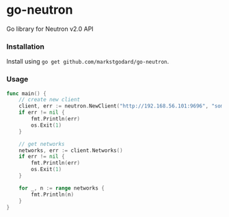 # go-neutron

Go library for Neutron v2.0 API

### Installation

Install using `go get github.com/markstgodard/go-neutron`.


### Usage

```go
func main() {
	// create new client
	client, err := neutron.NewClient("http://192.168.56.101:9696", "some-keystone-token")
	if err != nil {
		fmt.Println(err)
		os.Exit(1)
	}

	// get networks
	networks, err := client.Networks()
	if err != nil {
		fmt.Println(err)
		os.Exit(1)
	}

	for _, n := range networks {
		fmt.Println(n)
	}
}
```
